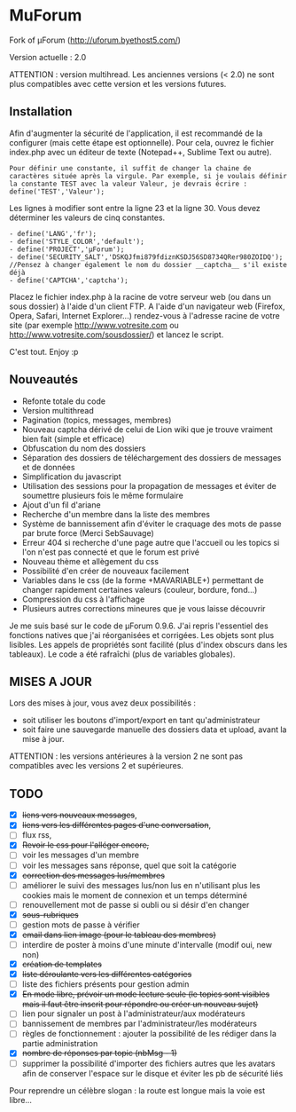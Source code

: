 MuForum
=======

Fork of µForum (http://uforum.byethost5.com/)

Version actuelle : 2.0

ATTENTION : version multihread. Les anciennes versions (< 2.0) ne sont plus compatibles avec cette version et les versions futures.

Installation
---
Afin d'augmenter la sécurité de l'application, il est recommandé de la configurer (mais cette étape est optionnelle).
Pour cela, ouvrez le fichier index.php avec un éditeur de texte (Notepad++, Sublime Text ou autre).

	Pour définir une constante, il suffit de changer la chaine de caractères située après la virgule. Par exemple, si je voulais définir la constante TEST avec la valeur Valeur, je devrais écrire : define('TEST','Valeur');

Les lignes à modifier sont entre la ligne 23 et la ligne 30. Vous devez déterminer les valeurs de cinq constantes. 

	- define('LANG','fr');
	- define('STYLE_COLOR','default');
	- define('PROJECT','µForum');
	- define('SECURITY_SALT','DSKQJfmi879fdiznKSDJ56SD8734QRer980ZOIDQ');
	//Pensez à changer également le nom du dossier __captcha__ s'il existe déjà
	- define('CAPTCHA','captcha');

Placez le fichier index.php à la racine de votre serveur web (ou dans un sous dossier) à l'aide d'un client FTP.
A l'aide d'un navigateur web (Firefox, Opera, Safari, Internet Explorer...) rendez-vous à l'adresse racine de votre site (par exemple http://www.votresite.com ou http://www.votresite.com/sousdossier/) et lancez le script.

C'est tout. Enjoy :p

Nouveautés
---
* Refonte totale du code
* Version multithread
* Pagination (topics, messages, membres)
* Nouveau captcha dérivé de celui de Lion wiki que je trouve vraiment bien fait (simple et efficace)
* Obfuscation du nom des dossiers
* Séparation des dossiers de téléchargement des dossiers de messages et de données
* Simplification du javascript
* Utilisation des sessions pour la propagation de messages et éviter de soumettre plusieurs fois le même formulaire
* Ajout d'un fil d'ariane
* Recherche d'un membre dans la liste des membres
* Système de bannissement afin d'éviter le craquage des mots de passe par brute force (Merci SebSauvage)
* Erreur 404 si recherche d'une page autre que l'accueil ou les topics si l'on n'est pas connecté et que le forum est privé
* Nouveau thème et allègement du css
* Possibilité d'en créer de nouveaux facilement
* Variables dans le css (de la forme +MAVARIABLE+) permettant de changer rapidement certaines valeurs (couleur, bordure, fond...)
* Compression du css à l'affichage
* Plusieurs autres corrections mineures que je vous laisse découvrir

Je me suis basé sur le code de µForum 0.9.6. J'ai repris l'essentiel des fonctions natives que j'ai réorganisées et corrigées.
Les objets sont plus lisibles. Les appels de propriétés sont facilité (plus d'index obscurs dans les tableaux). Le code a été rafraîchi (plus de variables globales).

MISES A JOUR
---

Lors des mises à jour, vous avez deux possibilités :
* soit utiliser les boutons d'import/export en tant qu'administrateur
* soit faire une sauvegarde manuelle des dossiers data et upload, avant la mise à jour.

ATTENTION : les versions antérieures à la version 2 ne sont pas compatibles avec les versions 2 et supérieures.

TODO
---

- [x] ~~liens vers nouveaux messages~~,
- [x] ~~liens vers les différentes pages d'une conversation~~,
- [ ] flux rss,
- [x] ~~Revoir le css pour l'alléger encore,~~
- [ ] voir les messages d'un membre
- [ ] voir les messages sans réponse, quel que soit la catégorie
- [x] ~~correction des messages lus/membres~~
- [ ] améliorer le suivi des messages lus/non lus en n'utilisant plus les cookies mais le moment de connexion et un temps déterminé
- [ ] renouvellement mot de passe si oubli ou si désir d'en changer
- [x] ~~sous-rubriques~~
- [ ] gestion mots de passe à vérifier
- [x] ~~email dans lien image (pour le tableau des membres)~~
- [ ] interdire de poster à moins d'une minute d'intervalle (modif oui, new non)
- [x] ~~création de templates~~
- [x] ~~liste déroulante vers les différentes catégories~~
- [ ] liste des fichiers présents pour gestion admin
- [x] ~~En mode libre, prévoir un mode lecture seule (le topics sont visibles mais il faut être inscrit pour répondre ou créer un nouveau sujet)~~
- [ ] lien pour signaler un post à l'administrateur/aux modérateurs
- [ ] bannissement de membres par l'administrateur/les modérateurs
- [ ] règles de fonctionnement : ajouter la possibilité de les rédiger dans la partie administration
- [x] ~~nombre de réponses par topic (nbMsg - 1)~~
- [ ] supprimer la possibilité d'importer des fichiers autres que les avatars afin de conserver l'espace sur le disque et éviter les pb de sécurité liés

Pour reprendre un célèbre slogan : la route est longue mais la voie est libre...
